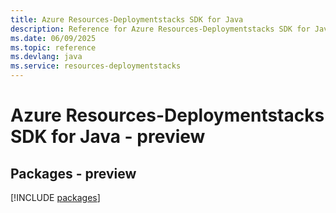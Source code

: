 ```yaml
---
title: Azure Resources-Deploymentstacks SDK for Java
description: Reference for Azure Resources-Deploymentstacks SDK for Java
ms.date: 06/09/2025
ms.topic: reference
ms.devlang: java
ms.service: resources-deploymentstacks
---
```

# Azure Resources-Deploymentstacks SDK for Java - preview
## Packages - preview
[!INCLUDE [packages](resources-deploymentstacks-index.md)]